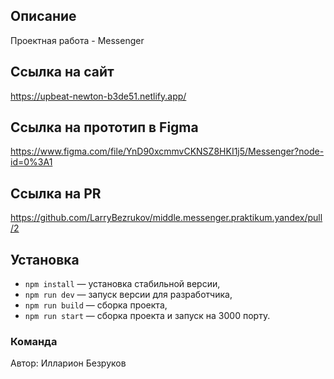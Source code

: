 ## Описание

Проектная работа - Messenger

## Ссылка на сайт

https://upbeat-newton-b3de51.netlify.app/

## Ссылка на прототип в Figma

https://www.figma.com/file/YnD90xcmmvCKNSZ8HKI1j5/Messenger?node-id=0%3A1

## Ссылка на PR

https://github.com/LarryBezrukov/middle.messenger.praktikum.yandex/pull/2

## Установка

- `npm install` — установка стабильной версии,
- `npm run dev` — запуск версии для разработчика,
- `npm run build` — сборка проекта,
- `npm run start` — сборка проекта и запуск на 3000 порту.

### **Команда**

Автор: Илларион Безруков

